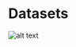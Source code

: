 # Datasets
![alt text](https://res.cloudinary.com/platformtour/image/upload/v1627823801/dataset_ocydkv.png)
